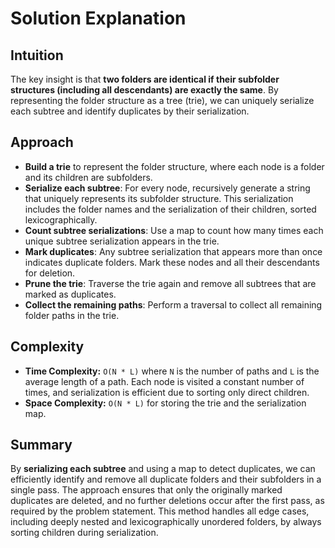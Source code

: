 
# Solution Explanation

## Intuition
The key insight is that **two folders are identical if their subfolder structures (including all descendants) are exactly the same**. By representing the folder structure as a tree (trie), we can uniquely serialize each subtree and identify duplicates by their serialization.

## Approach
- **Build a trie** to represent the folder structure, where each node is a folder and its children are subfolders.
- **Serialize each subtree**: For every node, recursively generate a string that uniquely represents its subfolder structure. This serialization includes the folder names and the serialization of their children, sorted lexicographically.
- **Count subtree serializations**: Use a map to count how many times each unique subtree serialization appears in the trie.
- **Mark duplicates**: Any subtree serialization that appears more than once indicates duplicate folders. Mark these nodes and all their descendants for deletion.
- **Prune the trie**: Traverse the trie again and remove all subtrees that are marked as duplicates.
- **Collect the remaining paths**: Perform a traversal to collect all remaining folder paths in the trie.

## Complexity
- **Time Complexity:** `O(N * L)` where `N` is the number of paths and `L` is the average length of a path. Each node is visited a constant number of times, and serialization is efficient due to sorting only direct children.
- **Space Complexity:** `O(N * L)` for storing the trie and the serialization map.

## Summary
By **serializing each subtree** and using a map to detect duplicates, we can efficiently identify and remove all duplicate folders and their subfolders in a single pass. The approach ensures that only the originally marked duplicates are deleted, and no further deletions occur after the first pass, as required by the problem statement. This method handles all edge cases, including deeply nested and lexicographically unordered folders, by always sorting children during serialization.

